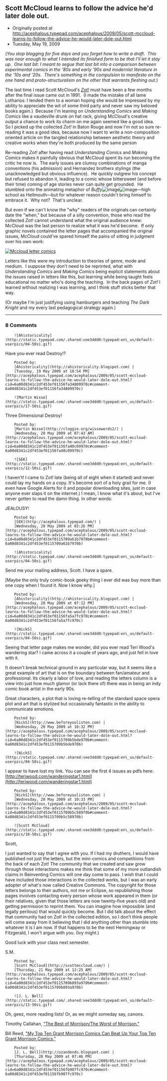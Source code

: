 ## Scott McCloud learns to follow the advice he'd later dole out.

 * Originally posted at http://acephalous.typepad.com/acephalous/2009/05/scott-mccloud-learns-to-follow-the-advice-he-would-later-dole-out.html
 * Tuesday, May 19, 2009



(_You stop blogging for five days and you forget how to write a draft.  This was near enough to what I intended its finished form to be that I'll let it stay up.  One last bit: I meant to segue that last bit into a comparison between experimental comics in the '80s and early '90s and modernist literature in the '10s and '20s.  There's something in the compulsion to manifesto on the one hand and proto-structuralism on the other that warrants fleshing out._)

The last time I read Scott McCloud's _[Zot!](http://www.amazon.com/exec/obidos/ASIN/0061537276/diesekoschmar-20)_ must have been a few months after the final issue came out in 1991.  (I made the mistake of all lame Lotharios: I lended them to a woman hoping she would be impressed by my ability to appreciate the wit of some third party and never saw my beloved books again.)  Because I'm leaning on _Understanding Comics_ and _Making Comics_ like a vaudeville drunk on hat rack, giving McCloud's creative output a chance to work its charm on me again seemed like a good idea.  So I picked up the collected _Zot!_ in Baton Rouge and now I'm not so sure re-reading it was a good idea, because now I want to write a non-composition oriented article on the tangled relationship between aesthetic theory and creative works when they're both produced by the same person

Re-reading _Zot!_ after having read _Understanding Comics_ and _Making Comics_ makes it painfully obvious that McCloud spent its run becoming the critic he now is.  The early issues are clumsy combinations of manga conventions (his admission) and Hernandez brothers stylings (the unacknowledged but obvious influence).  He quickly outgrew his concept but refused to abandon it, leading to a comic whose bittersweet (and before their time) coming of age stories never can quite get grounded.  He stumbled onto the animating metaphor of _Buffy_![image](file:///C:/Users/SEK/AppData/Local/Temp/moz-screenshot.jpg)![image](file:///C:/Users/SEK/AppData/Local/Temp/moz-screenshot-1.jpg)—high school as Hellmouth—but for whatever reason couldn't bring himself to embrace it.  Why not?  That's unclear.  

But even if we can't know the "why" readers of the originals can certainly date the "when," but because of a silly convention, those who read the collected _Zot!_ cannot understand what the original audience knew: McCloud was the last person to realize what it was he'd become.  If only graphic novels contained the letter pages that accompanied the original issues, McCloud could've spared himself the pains of sitting in judgment over his own work:

[![Mccloud letter comics](http://acephalous.typepad.com/.a/6a00d8341c2df453ef011570984e41970b-500pi "Mccloud letter comics")](http://acephalous.typepad.com/.a/6a00d8341c2df453ef011570984e41970b-pi)   

Letters like this were my introduction to theories of genre, mode and medium.  I suppose they don't need to be reprinted, what with _Understanding Comics_ and _Making Comics_ being explicit statements about the issues raised in letters like this, but learning while being taught feels educational no matter who's doing the teaching.  In the back pages of _Zot!_ I learned without realizing I was learning, and I think stuff sticks better that way.  

(Or maybe I'm just justifying using hamburgers and teaching _The Dark Knight_ and my every last pedagogical strategy again.)

		

* * *

### 8 Comments 

		

                
[]()

	

		![Ahistoricality](http://static.typepad.com/.shared:vee3ddd0:typepad:en\_us/default-userpics/04-50si.gif)
	

	

		

Have you ever read Destroy!?

	

		Posted by:
		[Ahistoricality](http://ahistoricality.blogspot.com) |
		[Tuesday, 19 May 2009 at 10:54 PM](http://acephalous.typepad.com/acephalous/2009/05/scott-mccloud-learns-to-follow-the-advice-he-would-later-dole-out.html?cid=6a00d8341c2df453ef01156fa34809970c#comment-6a00d8341c2df453ef01156fa34809970c)

[]()

	

		![Martin Wisse](http://static.typepad.com/.shared:vee3ddd0:typepad:en\_us/default-userpics/17-50si.gif)
	

	

		

Three Dimensional Destroy!  

	

		Posted by:
		[Martin Wisse](http://cloggie.org/wissewords2/) |
		[Wednesday, 20 May 2009 at 07:43 AM](http://acephalous.typepad.com/acephalous/2009/05/scott-mccloud-learns-to-follow-the-advice-he-would-later-dole-out.html?cid=6a00d8341c2df453ef01156fa40c09970c#comment-6a00d8341c2df453ef01156fa40c09970c)

[]()

	

		![SEK](http://static.typepad.com/.shared:vee3ddd0:typepad:en\_us/default-userpics/12-50si.gif)
	

	

		

I haven't!  I came to Zot! late (being all of eight when it started) and never could lay my hands on a copy.  It's become sort of a holy grail for me.  (I even have Google Alerts for it and popular downloading sites, just in case anyone ever slaps it on the internet.)  I mean, I know what it's about, but I've never gotten to read the damn thing.  In other words:

JEALOUSY!  

	

		Posted by:
		[SEK](http://acephalous.typepad.com/) |
		[Wednesday, 20 May 2009 at 03:26 PM](http://acephalous.typepad.com/acephalous/2009/05/scott-mccloud-learns-to-follow-the-advice-he-would-later-dole-out.html?cid=6a00d8341c2df453ef0115709a61b7970b#comment-6a00d8341c2df453ef0115709a61b7970b)

[]()

	

		![Ahistoricality](http://static.typepad.com/.shared:vee3ddd0:typepad:en\_us/default-userpics/04-50si.gif)
	

	

		

Send me your mailing address, Scott. I have a spare.

[Maybe the only truly comic-book geeky thing I ever did was buy more than one copy when I found it. Now I know why.]

	

		Posted by:
		[Ahistoricality](http://ahistoricality.blogspot.com) |
		[Wednesday, 20 May 2009 at 07:12 PM](http://acephalous.typepad.com/acephalous/2009/05/scott-mccloud-learns-to-follow-the-advice-he-would-later-dole-out.html?cid=6a00d8341c2df453ef01156fa5a7fc970c#comment-6a00d8341c2df453ef01156fa5a7fc970c)

[]()

	

		![NickS](http://static.typepad.com/.shared:vee3ddd0:typepad:en\_us/default-userpics/04-50si.gif)
	

	

		

Seeing that letter page makes me wonder, did you ever read Teri Wood's wandering star? I came across it a couple of years ago, and just fell in love with it. 

It doesn't break technical ground in any particular way, but it seems like a great example of art that is on the boundary between fan/amateur and professional. Its clearly a labor of love, and reading the letters column is a view into just how much glamor (or lack there of) there was in being an indy comic book artist in the early 90s.

Great characters, a plot that is loving re-telling of the standard space opera plot and art that is stylized but occasionally fantastic in the ability to communicate emotions.

	

		Posted by:
		[NickS](http://www.beforeyoulisten.com) |
		[Wednesday, 20 May 2009 at 10:32 PM](http://acephalous.typepad.com/acephalous/2009/05/scott-mccloud-learns-to-follow-the-advice-he-would-later-dole-out.html?cid=6a00d8341c2df453ef0115709b5bde970b#comment-6a00d8341c2df453ef0115709b5bde970b)

[]()

	

		![NickS](http://static.typepad.com/.shared:vee3ddd0:typepad:en\_us/default-userpics/04-50si.gif)
	

	

		

I appear to have lost my link. You can see the first 4 issues as pdfs here: [http://teriwood.com/wanderingstar1.html](http://teriwood.com/wanderingstar1.html)

	

		Posted by:
		[NickS](http://www.beforeyoulisten.com) |
		[Wednesday, 20 May 2009 at 10:33 PM](http://acephalous.typepad.com/acephalous/2009/05/scott-mccloud-learns-to-follow-the-advice-he-would-later-dole-out.html?cid=6a00d8341c2df453ef0115709b5c58970b#comment-6a00d8341c2df453ef0115709b5c58970b)

[]()

	

		![Scott McCloud](http://static.typepad.com/.shared:vee3ddd0:typepad:en\_us/default-userpics/10-50si.gif)
	

	

		

Scott,

I just wanted to say that I agree with you.  If I had my druthers, I would have published not just the letters, but the mini-comics and competitions from the back of each Zot!  The community that we created and saw grow through those interactions makes me think that some of my more outlandish claims in Reinventing Comics will one day come to pass.  I wish that I could have included those interactions in the collected works, but I was an early adopter of what's now called Creative Commons.  The copyright for those letters belongs to their authors, not me or Eclipse, so republishing those pages involves contacting every person whose work appeared in them (or their relatives, given that those letters are now twenty-five years old) and getting permission to reprint them.  You can imagine how impossible (and legally perilous) that would quickly become.  But I did talk about the effect that community had on Zot! in the collected edition, so I don't think people will come away from it believing that I did anything other than stumble into whatever it is I am now.  If that happens to be the next Hemingway or Fitzgerald, I won't argue with you.  (Ivy might.)  

Good luck with your class next semester.

S.M.

	

		Posted by:
		[Scott McCloud](http://scottmccloud.com/) |
		[Thursday, 21 May 2009 at 12:25 AM](http://acephalous.typepad.com/acephalous/2009/05/scott-mccloud-learns-to-follow-the-advice-he-would-later-dole-out.html?cid=6a00d8341c2df453ef0115709b893a970b#comment-6a00d8341c2df453ef0115709b893a970b)

[]()

	

		![J. L. Bell](http://static.typepad.com/.shared:vee3ddd0:typepad:en\_us/default-userpics/13-50si.gif)
	

	

		

Oh, geez, more reading lists! Or, as we might someday say, canons.

Timothy Callahan, ["The Best of Morrison/The Worst of Morrison."](http://www.comicbookresources.com/?page=article&id=21342)

Bill Reed, ["My Top Ten Grant Morrison Comics Can Beat Up Your Top Ten Grant Morrison Comics."](http://goodcomics.comicbookresources.com/2009/05/28/my-top-ten-grant-morrison-comics-can-beat-up-your-top-ten-grant-morrison-comics/) 

	

		Posted by:
		[J. L. Bell](http://ozandends.blogspot.com) |
		[Thursday, 28 May 2009 at 07:46 PM](http://acephalous.typepad.com/acephalous/2009/05/scott-mccloud-learns-to-follow-the-advice-he-would-later-dole-out.html?cid=6a00d8341c2df453ef01156fb907fc970c#comment-6a00d8341c2df453ef01156fb907fc970c)

		

        